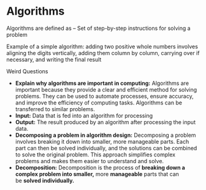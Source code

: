 # Algorithms
Algorithms are defined as – Set of step-by-step instructions for solving a problem

Example of a simple algorithm: adding two positive whole numbers involves aligning the digits vertically, adding them column by column, carrying over if necessary, and writing the final result

Weird Questions

*   **Explain why algorithms are important in computing:** Algorithms are important because they provide a clear and efficient method for solving problems. They can be used to automate processes, ensure accuracy, and improve the efficiency of computing tasks. Algorithms can be transferred to similar problems.
*   **Input:** Data that is fed into an algorithm for processing
*   **Output:** The result produced by an algorithm after processing the input data.
*   **Decomposing a problem in algorithm design:** Decomposing a problem involves breaking it down into smaller, more manageable parts. Each part can then be solved individually, and the solutions can be combined to solve the original problem. This approach simplifies complex problems and makes them easier to understand and solve.
*   **Decomposition:** Decomposition is the process of **breaking down a complex problem into smaller,** more **manageable** parts that can be **solved individually.**